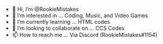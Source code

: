 - 👋 Hi, I’m @RookieMistakes
- 👀 I’m interested in ... Coding, Music, and Video Games
- 🌱 I’m currently learning ... HTML codes
- 💞️ I’m looking to collaborate on ... CCS Codes
- 📫 How to reach me ... Via Discord (RookieMistakes#1154)

<!---
RookieMistakes/RookieMistakes is a ✨ special ✨ repository because its `README.md` (this file) appears on your GitHub profile.
You can click the Preview link to take a look at your changes.
--->
